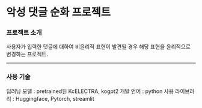 # 악성 댓글 순화 프로젝트
### 프로젝트 소개
사용자가 입력한 댓글에 대하여 비윤리적 표현이 발견될 경우 해당 표현을 윤리적으로 변경하는 프로젝트.

---
### 사용 기술
딥러닝 모델 : pretrained된 KcELECTRA, kogpt2
개발 언어 : python
사용 라이브러리 : Huggingface, Pytorch, streamlit
